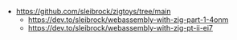 - https://github.com/sleibrock/zigtoys/tree/main
  - https://dev.to/sleibrock/webassembly-with-zig-part-1-4onm
  - https://dev.to/sleibrock/webassembly-with-zig-pt-ii-ei7
